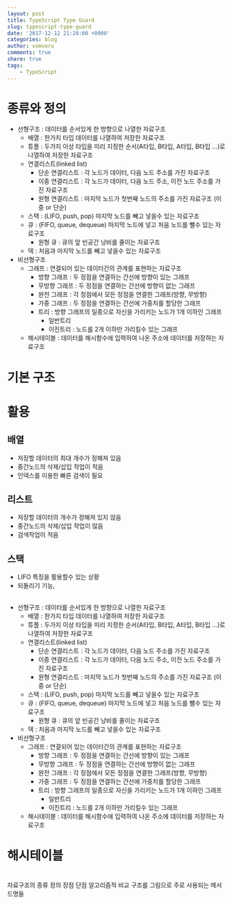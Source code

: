 ```yaml
---
layout: post
title: TypeScript Type Guard
slug: typescript-type-guard
date: '2017-12-12 21:20:00 +0900'
categories: blog
author: vomvoru
comments: true
share: true
tags:
    - TypeScript
---
```


# 종류와 정의
- 선형구조 : 데이터를 순서있게 한 방향으로 나열한 자료구조
    - 배열 : 한가지 타입 데이터를 나열하여 저장한 자료구조
    - 튜플 : 두가지 이상 타입을 미리 지정한 순서(A타입, B타입, A타입, B타입 ...)로 나열하여 저장한 자료구조
    - 연결리스트(linked list)
        - 단순 연결리스트 : 각 노드가 데이터, 다음 노드 주소를 가진 자료구조
        - 이중 연결리스트 : 각 노드가 데이터, 다음 노드 주소, 이전 노드 주소를 가진 자료구조
        - 원형 연결리스트 : 마지막 노드가 첫번째 노드의 주소를 가진 자료구조 (이중 or 단순)
    - 스택 : (LIFO, push, pop) 마지막 노드를 빼고 넣을수 있는 자료구조
    - 큐 : (FIFO, queue, dequeue) 마지막 노드에 넣고 처음 노드를 뺄수 있는 자료구조
        - 원형 큐 : 큐의 앞 빈공간 낭비를 줄이는 자료구조
    - 덱 : 처음과 마지막 노드를 빼고 넣을수 있는 자료구조
- 비선형구조
    - 그래프 : 연결되어 있는 데이터간의 관계를 표현하는 자료구조
        - 방향 그래프 : 두 정점을 연결하는 간선에 방향이 있는 그래프
        - 무방향 그래프 : 두 정점을 연결하는 간선에 방향이 없는 그래프
        - 완전 그래프 : 각 정점에서 모든 정점을 연결한 그래프(방향, 무방향)
        - 가중 그래프 : 두 정점을 연결하는 간선에 가중치를 할당한 그래프
        - 트리 : 방향 그래프의 일종으로 자신을 가리키는 노드가 1개 이하인 그래프
            - 일반트리
            - 이진트리 : 노드를 2개 이하만 가리킬수 있는 그래프
    - 해시테이블 : 데이터를 해시함수에 입력하여 나온 주소에 데이터를 저장하는 자료구조

# 기본 구조

# 활용

## 배열
- 저장할 데이터의 최대 개수가 정해져 있음
- 중간노드의 삭제/삽입 작업이 적음
- 인덱스를 이용한 빠른 검색이 필요

## 리스트
- 저장할 데이터의 개수가 정해져 있지 않음
- 중간노드의 삭제/삽입 작업이 많음
- 검색작업이 적음

## 스택
- LIFO 특징을 활용할수 있는 상황
- 되돌리기 기능, 

## 

- 선형구조 : 데이터를 순서있게 한 방향으로 나열한 자료구조
    - 배열 : 한가지 타입 데이터를 나열하여 저장한 자료구조
    - 튜플 : 두가지 이상 타입을 미리 지정한 순서(A타입, B타입, A타입, B타입 ...)로 나열하여 저장한 자료구조
    - 연결리스트(linked list)
        - 단순 연결리스트 : 각 노드가 데이터, 다음 노드 주소를 가진 자료구조
        - 이중 연결리스트 : 각 노드가 데이터, 다음 노드 주소, 이전 노드 주소를 가진 자료구조
        - 원형 연결리스트 : 마지막 노드가 첫번째 노드의 주소를 가진 자료구조 (이중 or 단순)
    - 스택 : (LIFO, push, pop) 마지막 노드를 빼고 넣을수 있는 자료구조
    - 큐 : (FIFO, queue, dequeue) 마지막 노드에 넣고 처음 노드를 뺄수 있는 자료구조
        - 원형 큐 : 큐의 앞 빈공간 낭비를 줄이는 자료구조
    - 덱 : 처음과 마지막 노드를 빼고 넣을수 있는 자료구조
- 비선형구조
    - 그래프 : 연결되어 있는 데이터간의 관계를 표현하는 자료구조
        - 방향 그래프 : 두 정점을 연결하는 간선에 방향이 있는 그래프
        - 무방향 그래프 : 두 정점을 연결하는 간선에 방향이 없는 그래프
        - 완전 그래프 : 각 정점에서 모든 정점을 연결한 그래프(방향, 무방향)
        - 가중 그래프 : 두 정점을 연결하는 간선에 가중치를 할당한 그래프
        - 트리 : 방향 그래프의 일종으로 자신을 가리키는 노드가 1개 이하인 그래프
            - 일반트리
            - 이진트리 : 노드를 2개 이하만 가리킬수 있는 그래프
    - 해시테이블 : 데이터를 해시함수에 입력하여 나온 주소에 데이터를 저장하는 자료구조


# 해시테이블

#
자료구조의
종류
정의
장점
단점
알고리즘적 비교
구조를 그림으로
주로 사용되는 메서드명들